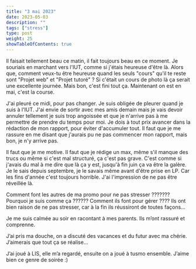 ```yaml
---
title: "3 mai 2023"
date: 2023-05-03
description: ""
tags: ["stress"]
type: post
weight: 25
showTableOfContents: true
---
```

Il faisait tellement beau ce matin, il fait toujours beau en ce moment. Je souriais en marchant vers l'IUT, comme si j'étais heureuse d'être là. Alors que, comment veux-tu être heureuse quand les seuls "cours" qu'il te reste sont "Projet web" et "Projet tutoré" ? Si c'était un cours de photo là ça serait une excellente journée. Mais bon, c'est fini tout ça. Maintenant on est en mai, c'est la course.

J'ai pleuré ce midi, pour pas changer. Je suis obligée de pleurer quand je suis à l'IUT. J'ai envie de sortir avec mes amis demain mais je vais devoir annuler tellement je suis trop angoissée et que je n'arrive pas à me permettre de prendre du temps pour moi. Je dois à tout prix avancer dans la rédaction de mon rapport, pour éviter d'accumuler tout. Il faut que je me rassure en me disant que j'aurais pu ne pas commencer mon rapport, mais bon, je n'y arrive pas.

Il faut que je me motive. Il faut que je rédige un max, même s'il manque des trucs ou même si c'est mal structuré, ça c'est pas grave. C'est comme si j'avais du mal à me dire que là ça y est, jusqu'à fin juin ça va être la galère. Je le sais depuis septembre, je le savais même avant d'être prise en LP. Car les fins d'année c'est toujours horrible. J'ai l'impression de ne pas être réveillée là.

Comment font les autres de ma promo pour ne pas stresser ??????? Pourquoi je suis comme ça ?????? Comment ils font pour gérer ???? Ils ont bien raison de ne pas stresser, car à la fin ils réussiront de toutes façons...

Je me suis calmée au soir en racontant à mes parents. Ils m’ont rassuré et comprenne.

J’ai pris ma douche, on a discuté des vacances et du futur avec ma chérie. J’aimerais que tout ça se réalise…

J’ai joué à LIS, elle m’a regardé, ensuite on a joué à tusmo ensemble. J’aime bien ce genre de soirée :) 